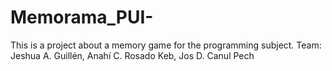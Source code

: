 # Memorama_PUI-
This is a project about a memory game for the programming subject. Team: Jeshua A. Guillén, Anahí C. Rosado Keb, Jos D. Canul Pech
